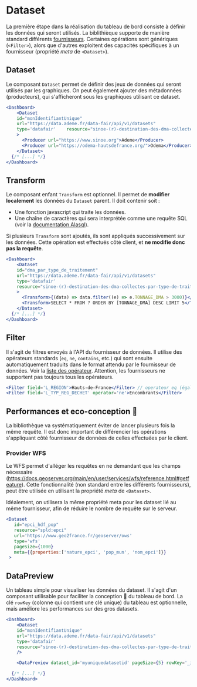 # Dataset

La première étape dans la réalisation du tableau de bord consiste à définir les données qui seront utilisés.
La biblithièque supporte de manière standard différents [fournisseurs](https://github.com/geo2france/api-dashboard/tree/main/src/data_providers).
Certaines opérations sont génériques (`<Filter>`), alors que d'autres exploitent des capacités 
spécifiques à un fournisseur (propriété _meta_ de `<Dataset>`).


## Dataset
Le composant `Dataset` permet de définir des jeux de données qui seront utilisés par
les graphiques.
On peut également ajouter des métadonnées (producteurs), qui s'afficheront sous les graphiques utilisant ce dataset.

```jsx
<Dashboard>
    <Dataset
    id="monIdentifiantUnique"
    url="https://data.ademe.fr/data-fair/api/v1/datasets"
    type='datafair'    resource="sinoe-(r)-destination-des-dma-collectes-par-type-de-traitement/lines"
    >
      <Producer url="https://www.sinoe.org">Ademe</Producer>
      <Producer url="https://odema-hautsdefrance.org/">Odema</Producer>
    </Dataset>
  {/* [...] */}
</Dashboard>
```


## Transform

Le composant enfant `Transform` est optionnel. Il permet de **modifier localement** les données du `Dataset` parent. 
Il doit contenir soit :
- Une fonction javascript qui traite les données.
- Une chaîne de caractères qui sera interprétée comme une requête SQL (voir la [documentation Alasql](https://github.com/AlaSQL/alasql/wiki/Select)).

Si plusieurs `Transform` sont ajoutés, ils sont appliqués successivement sur les données.
Cette opération est effectués côté client, et **ne modifie donc pas la requête**.

```jsx
<Dashboard>
    <Dataset
    id="dma_par_type_de_traitement"
    url="https://data.ademe.fr/data-fair/api/v1/datasets"
    type='datafair'
    resource="sinoe-(r)-destination-des-dma-collectes-par-type-de-traitement/lines"
    >
      <Transform>{(data) => data.filter((e) => e.TONNAGE_DMA > 3000)}</Transform>
      <Transform>SELECT * FROM ? ORDER BY [TONNAGE_DMA] DESC LIMIT 5</Transform>
    </Dataset>
  {/* [...] */}
</Dashboard>
```



## Filter

Il s'agit de filtres envoyés à l'API du fournisseur de données.
Il utilise des opérateurs standards (`eq`, `ne`, `contains`, etc.) qui sont ensuite automatiquement 
traduits dans le format attendu par le fournisseur de données. Voir la [liste des opérateur](https://github.com/geo2france/api-dashboard/blob/b9c1ddb511f6bf722704b4935160eacdcfe33cc2/src/data_providers/types.ts#L23-L45). Attention, les fournisseurs ne supportent pas toujours tous les opérateurs.

```jsx
<Filter field='L_REGION'>Hauts-de-France</Filter> // operateur eq (égalité) par défaut
<Filter field='L_TYP_REG_DECHET' operator='ne'>Encombrants</Filter>
```

## Performances et eco-conception 🌱

La bibliothèque va systématiquement éviter de lancer plusieurs fois la même requête.
Il est donc important de différencier les opérations s'appliquant côté fournisseur de données de celles effectuées par le client.

### Provider WFS

Le WFS permet d'alléger les requêtes en ne demandant que les champs nécessaire (https://docs.geoserver.org/main/en/user/services/wfs/reference.html#getfeature).
Cette fonctionnalité (non standard entre les différents fournisseurs), peut être utilisée en utilisant la propriété _meta_ de `<Dataset>`.

Idéalement, on utilisera la même propriété meta pour les dataset lié au même fournisseur, afin de réduire le nombre de requête sur le serveur.

```jsx
<Dataset
   id="epci_hdf_pop"
   resource="spld:epci"
   url='https://www.geo2france.fr/geoserver/ows'
   type='wfs'
   pageSize={1000}
   meta={{properties:['nature_epci', 'pop_mun', 'nom_epci']}}
 >
```


## DataPreview

Un tableau simple pour visualiser les données du dataset. Il s'agit d'un composant utilisable pour faciliter la conception 🔧 du tableau de bord.
La clé `rowKey` (colonne qui contient une clé unique) du tableau est optionnelle, mais améliore les performances sur des gros datasets.


```jsx
<Dashboard>
    <Dataset
    id="monIdentifiantUnique"
    url="https://data.ademe.fr/data-fair/api/v1/datasets"
    type='datafair'    
    resource="sinoe-(r)-destination-des-dma-collectes-par-type-de-traitement/lines"
    />

    <DataPreview dataset_id='myuniquedatasetid' pageSize={5} rowKey='_i'/>

  {/* [...] */}
</Dashboard>
```

